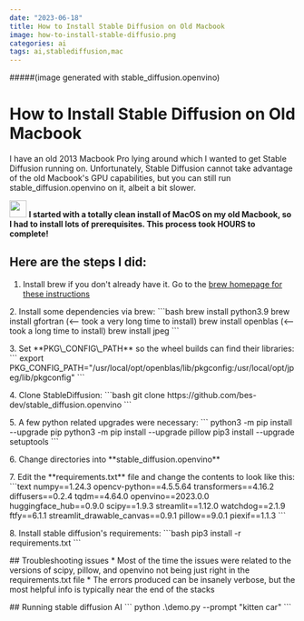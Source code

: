 ```yaml
---
date: "2023-06-18"
title: How to Install Stable Diffusion on Old Macbook
image: how-to-install-stable-diffusio.png
categories: ai
tags: ai,stablediffusion,mac
---
```


#####(image generated with stable_diffusion.openvino)

# How to Install Stable Diffusion on Old Macbook

I have an old 2013 Macbook Pro lying around which I wanted to get Stable Diffusion running on. Unfortunately, Stable Diffusion cannot take advantage of the old Macbook's GPU capabilities, but you can still run stable_diffusion.openvino on it, albeit a bit slower.

<img src="assets/images/warning.png" width="30px"> **I started with a totally clean install of MacOS on my old Macbook, so I had to install lots of prerequisites. This process took HOURS to complete!**

## Here are the steps I did:
1. Install brew if you don't already have it. Go to the <a href="https://brew.sh/" target="_blank">brew homepage for these instructions</a>
<p>
2. Install some dependencies via brew:
```bash
brew install python3.9
brew install gfortran (<-- took a very long time to install)
brew install openblas (<-- took a long time to install)
brew install jpeg
```
<p>
3. Set **PKG\_CONFIG\_PATH** so the wheel builds can find their libraries:
```
export PKG_CONFIG_PATH="/usr/local/opt/openblas/lib/pkgconfig:/usr/local/opt/jpeg/lib/pkgconfig"
```
<p>
4. Clone StableDiffusion:
```bash
git clone https://github.com/bes-dev/stable_diffusion.openvino
```
<p>
5. A few python related upgrades were necessary:
```
python3 -m pip install --upgrade pip
python3 -m pip install --upgrade pillow
pip3 install --upgrade setuptools
```
<p>
6. Change directories into **stable_diffusion.openvino**
<p>
7. Edit the **requirements.txt** file and change the contents to look like this:
```text
numpy==1.24.3
opencv-python==4.5.5.64
transformers==4.16.2
diffusers==0.2.4
tqdm==4.64.0
openvino==2023.0.0
huggingface_hub==0.9.0
scipy==1.9.3
streamlit==1.12.0
watchdog==2.1.9
ftfy==6.1.1
streamlit_drawable_canvas==0.9.1
pillow==9.0.1
piexif==1.1.3
```
<p>
8. Install stable diffusion's requirements:
```bash
pip3 install -r requirements.txt
```
<p>
## Troubleshooting issues
* Most of the time the issues were related to the versions of scipy, pillow, and openvino not being just right in the requirements.txt file
* The errors produced can be insanely verbose, but the most helpful info is typically near the end of the stacks

<p>
## Running stable diffusion AI
```
python .\demo.py --prompt "kitten car"
```

